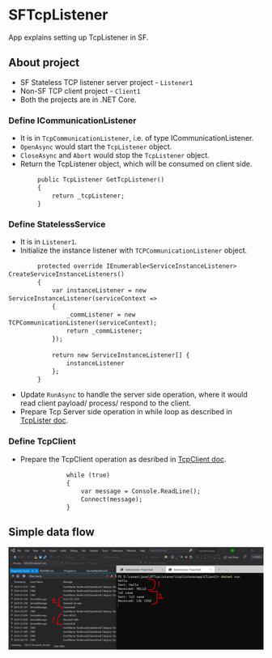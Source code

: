 # SFTcpListener
App explains setting up TcpListener in SF.

## About project
- SF Stateless TCP listener server project - `Listener1`
- Non-SF TCP client project - `Client1`
- Both the projects are in .NET Core.

### Define ICommunicationListener
- It is in `TcpCommunicationListener`, i.e. of type ICommunicationListener. 
- `OpenAsync` would start the `TcpListener` object.
- `CloseAsync` and `Abort` would stop the `TcpListener` object.
- Return the TcpListener object, which will be consumed on client side.

```
        public TcpListener GetTcpListener()
        {
            return _tcpListener;
        }
```

### Define StatelessService
- It is in `Listener1`.
- Initialize the instance listener with `TCPCommunicationListener` object.

```
        protected override IEnumerable<ServiceInstanceListener> CreateServiceInstanceListeners()
        {
            var instanceListener = new ServiceInstanceListener(serviceContext =>
            {
                _commListener = new TCPCommunicationListener(serviceContext);
                return _commListener;                
            });             

            return new ServiceInstanceListener[] {
                instanceListener
            };
        }
```

- Update `RunAsync` to handle the server side operation, where it would read client payload/ process/ respond to the client.
- Prepare Tcp Server side operation in while loop as described in [TcpLister doc](https://docs.microsoft.com/en-us/dotnet/api/system.net.sockets.tcplistener?view=net-5.0).

### Define TcpClient
- Prepare the TcpClient operation as desribed in [TcpClient doc](https://docs.microsoft.com/en-us/dotnet/api/system.net.sockets.tcpclient?view=net-5.0).

```
                while (true)
                {
                    var message = Console.ReadLine();
                    Connect(message);                    
                }
```

## Simple data flow
![test data flow](./images/data-flow.png)
